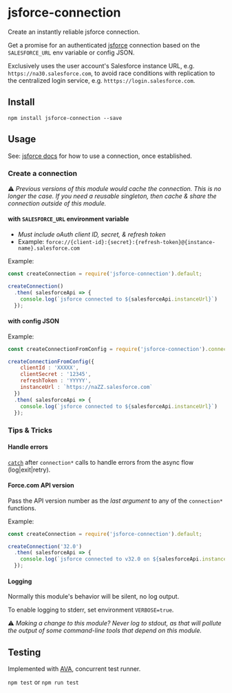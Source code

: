 jsforce-connection
==================
Create an instantly reliable jsforce connection.

Get a promise for an authenticated [jsforce](https://jsforce.github.io) connection based on the `SALESFORCE_URL` env variable or config JSON.

Exclusively uses the user account's Salesforce instance URL, e.g. `https://na30.salesforce.com`, to avoid race conditions with replication to the centralized login service, e.g. `htttps://login.salesforce.com`.

Install
-------

`npm install jsforce-connection --save`

Usage
-----

See: [jsforce docs](https://jsforce.github.io/document/) for how to use a connection, once established.

### Create a connection

⚠️ *Previous versions of this module would cache the connection. This is no longer the case. If you need a reusable singleton, then cache & share the connection outside of this module.*

#### with `SALESFORCE_URL` environment variable

  * *Must include oAuth client ID, secret, & refresh token*
  * Example: `force://{client-id}:{secret}:{refresh-token}@{instance-name}.salesforce.com`

Example:

```javascript
const createConnection = require('jsforce-connection').default;

createConnection()
  .then( salesforceApi => {
    console.log(`jsforce connected to ${salesforceApi.instanceUrl}`)
  });
```

#### with config JSON

Example:

```javascript
const createConnectionFromConfig = require('jsforce-connection').connectionFromConfig;

createConnectionFromConfig({
    clientId : 'XXXXX',
    clientSecret : '12345',
    refreshToken : 'YYYYY',
    instanceUrl : `https://naZZ.salesforce.com`
  })
  .then( salesforceApi => {
    console.log(`jsforce connected to ${salesforceApi.instanceUrl}`)
  });
```

### Tips & Tricks

#### Handle errors

[`catch`](https://developer.mozilla.org/en-US/docs/Web/JavaScript/Reference/Global_Objects/Promise/catch) after `connection*` calls to handle errors from the async flow (log|exit|retry).

#### Force.com API version

Pass the API version number as the *last argument* to any of the `connection*` functions.

Example:

```javascript
const createConnection = require('jsforce-connection').default;

createConnection('32.0')
  .then( salesforceApi => {
    console.log(`jsforce connected to v32.0 on ${salesforceApi.instanceUrl}`)
  });
```

#### Logging

Normally this module's behavior will be silent, no log output.

To enable logging to stderr, set environment `VERBOSE=true`.

⚠️ *Making a change to this module? Never log to stdout, as that will pollute the output of some command-line tools that depend on this module.*


Testing
-------

Implemented with [AVA](https://github.com/avajs/ava), concurrent test runner.

`npm test` or `npm run test`

